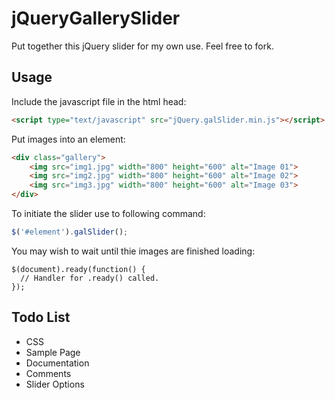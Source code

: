 jQueryGallerySlider
=============

Put together this jQuery slider for my own use. Feel free to fork. 

Usage
-------

Include the  javascript file in the html head: 

```html
<script type="text/javascript" src="jQuery.galSlider.min.js"></script>
```

Put images into an element: 

```html
<div class="gallery">
	<img src="img1.jpg" width="800" height="600" alt="Image 01">
	<img src="img2.jpg" width="800" height="600" alt="Image 02">
	<img src="img3.jpg" width="800" height="600" alt="Image 03">
</div>
```

To initiate the slider use to following command: 

```js
$('#element').galSlider();
```

You may wish to wait until thie images are finished loading:

	$(document).ready(function() {
	  // Handler for .ready() called.
	});

Todo List
-------

* CSS
* Sample Page
* Documentation
* Comments
* Slider Options
